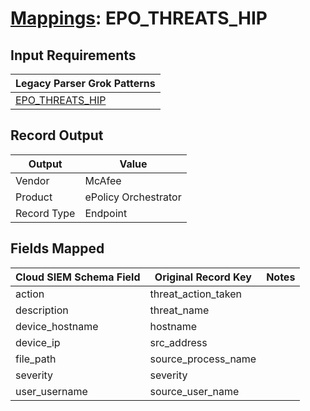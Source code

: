 # [Mappings](README.md): EPO_THREATS_HIP

## Input Requirements

|Legacy Parser Grok Patterns|
|-------------|
|[EPO_THREATS_HIP](../legacy_parsers/EPO_THREATS_HIP.md)|

## Record Output

|Output|Value|
|------|-----|
|Vendor|McAfee|
|Product|ePolicy Orchestrator|
|Record Type|Endpoint|

## Fields Mapped

|Cloud SIEM Schema Field|Original Record Key|Notes|
|-----------------------|-------------------|-----|
|action|threat_action_taken||
|description|threat_name||
|device_hostname|hostname||
|device_ip|src_address||
|file_path|source_process_name||
|severity|severity||
|user_username|source_user_name||

